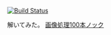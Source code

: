 [![Build Status](https://travis-ci.org/rpianna/ImageProcessing100.svg?branch=master)](https://travis-ci.org/rpianna/ImageProcessing100)

解いてみた。
[画像処理100本ノック](https://github.com/yoyoyo-yo/Gasyori100knock/tree/master/Question_01_10)
